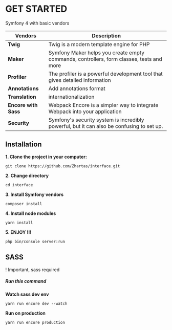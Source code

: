 # GET STARTED

Symfony 4 with basic vendors

| Vendors |Description |   
|----------|-------------|
|**Twig**| Twig is a modern template engine for PHP|
|**Maker**|Symfony Maker helps you create empty commands, controllers, form classes, tests and more  |
|**Profiler**|The profiler is a powerful development tool that gives detailed information |
|**Annotations**| Add annotations format |
|**Translation**| internationalization |
|**Encore with Sass**| Webpack Encore is a simpler way to integrate Webpack into your application |
|**Security**| Symfony's security system is incredibly powerful, but it can also be confusing to set up. |

## Installation

**1. Clone the project in your computer:**

``git clone https://github.com/Zhartas/interface.git``

**2. Change directory**

``cd interface``

**3. Install Symfony vendors**

``composer install``

**4. Install node modules**

``yarn install``

**5. ENJOY !!!**

``php bin/console server:run``


## SASS
! Important, sass required

##### Run this command

**Watch sass dev env**

``yarn run encore dev --watch``

**Run on production**

``yarn run encore production``